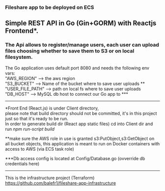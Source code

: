 ### Fileshare app to be deployed on ECS

## Simple REST API in Go (Gin+GORM) with Reactjs Frontend*.

### The Api allows to register/manage users, each user can upload files choosing whether to save them to S3 or on local filesystem.

The Go application uses default port 8080 and needs the following env vars:  
"AWS_REGION"   --> the aws region  
"S3_BUCKET"    --> Name of the bucket where to save user uploads **   
"USER_FILE_PATH"  --> path on local fs where to save user uploads  
"DB_HOST" --> MySQL db host to connect our Go app to ***  

---
*Front End (React.js) is under Client directory,  
please note that build directory should not be committed, it's in this project just so that it's ready to be run.  
In order to generate build dir (React app static files) cd into Client dir and run *npm run-script build*   

**make sure the AWS role in use is granted s3:PutObject,s3:GetObject on all bucket objects,
this application is meant to run on Docker containers with access to AWS (via ECS task role)

***Db access config is located at Config/Database.go (ovverride db credentials here)

----
This is the infrastructure project (Terraform) 
https://github.com/balefr1/fileshare-app-infrastructure

